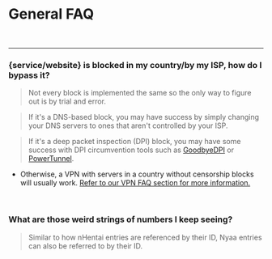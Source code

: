 # **General FAQ**

&nbsp;

---

### **{service/website} is blocked in my country/by my ISP, how do I bypass it?**

  > Not every block is implemented the same so the only way to figure out is by trial and error.

  > If it's a DNS-based block, you may have success by simply changing your DNS servers to ones that aren't controlled by your ISP.

  > If it's a deep packet inspection (DPI) block, you may have some success with DPI circumvention tools such as [GoodbyeDPI](https://github.com/ValdikSS/GoodbyeDPI) or [PowerTunnel](https://github.com/krlvm/PowerTunnel-Android).
* Otherwise, a VPN with servers in a country without censorship blocks will usually work. [Refer to our VPN FAQ section for more information.](https://www.reddit.com/r/animepiracy/wiki/faq#wiki_vpn_faq)

&nbsp;

### **What are those weird strings of numbers I keep seeing?**

  > Similar to how nHentai entries are referenced by their ID, Nyaa entries can also be referred to by their ID.

&nbsp;
